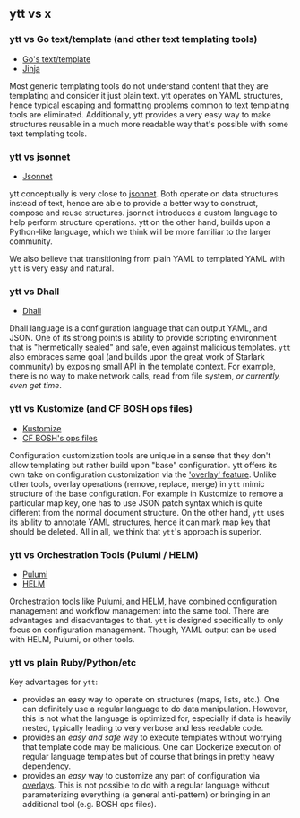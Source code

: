 ## ytt vs x

### ytt vs Go text/template (and other text templating tools)

- [Go's text/template](https://golang.org/pkg/text/template/)
- [Jinja](http://jinja.pocoo.org/)

Most generic templating tools do not understand content that they are templating and consider it just plain text. ytt operates on YAML structures, hence typical escaping and formatting problems common to text templating tools are eliminated. Additionally, ytt provides a very easy way to make structures reusable in a much more readable way that's possible with some text templating tools.

### ytt vs jsonnet

- [Jsonnet](https://jsonnet.org/)

ytt conceptually is very close to [jsonnet](https://jsonnet.org/). Both operate on data structures instead of text, hence are able to provide a better way to construct, compose and reuse structures. jsonnet introduces a custom language to help perform structure operations. ytt on the other hand, builds upon a Python-like language, which we think will be more familiar to the larger community.

We also believe that transitioning from plain YAML to templated YAML with `ytt` is very easy and natural.

### ytt vs Dhall

- [Dhall](https://dhall-lang.org/)

Dhall language is a configuration language that can output YAML, and JSON. One of its strong points is ability to provide scripting environment that is "hermetically sealed" and safe, even against malicious templates. `ytt` also embraces same goal (and builds upon the great work of Starlark community) by exposing small API in the template context. For example, there is no way to make network calls, read from file system, _or currently, even get time_.

### ytt vs Kustomize (and CF BOSH ops files)

- [Kustomize](https://kubernetes.io/blog/2018/05/29/introducing-kustomize-template-free-configuration-customization-for-kubernetes/)
- [CF BOSH's ops files](https://bosh.io/docs/cli-ops-files)

Configuration customization tools are unique in a sense that they don't allow templating but rather build upon "base" configuration. ytt offers its own take on configuration customization via the ['overlay' feature](https://github.com/k14s/ytt/blob/master/docs/lang-ref-ytt-overlay.md). Unlike other tools, overlay operations (remove, replace, merge) in `ytt` mimic structure of the base configuration. For example in Kustomize to remove a particular map key, one has to use JSON patch syntax which is quite different from the normal document structure. On the other hand, `ytt` uses its ability to annotate YAML structures, hence it can mark map key that should be deleted. All in all, we think that `ytt`'s approach is superior.

### ytt vs Orchestration Tools (Pulumi / HELM)

- [Pulumi](https://www.pulumi.com/)
- [HELM](https://helm.sh/)

Orchestration tools like Pulumi, and HELM, have combined configuration management and workflow management into the same tool. There are advantages and disadvantages to that. `ytt` is designed specifically to only focus on configuration management. Though, YAML output can be used with HELM, Pulumi, or other tools.

### ytt vs plain Ruby/Python/etc

Key advantages for `ytt`:

- provides an easy way to operate on structures (maps, lists, etc.). One can definitely use a regular language to do data manipulation. However, this is not what the language is optimized for, especially if data is heavily nested, typically leading to very verbose and less readable code.
- provides an _easy and safe_ way to execute templates without worrying that template code may be malicious. One can Dockerize execution of regular language templates but of course that brings in pretty heavy dependency.
- provides an _easy_ way to customize any part of configuration via [overlays](https://github.com/k14s/ytt/blob/master/docs/lang-ref-ytt-overlay.md). This is not possible to do with a regular language without parameterizing everything (a general anti-pattern) or bringing in an additional tool (e.g. BOSH ops files).
